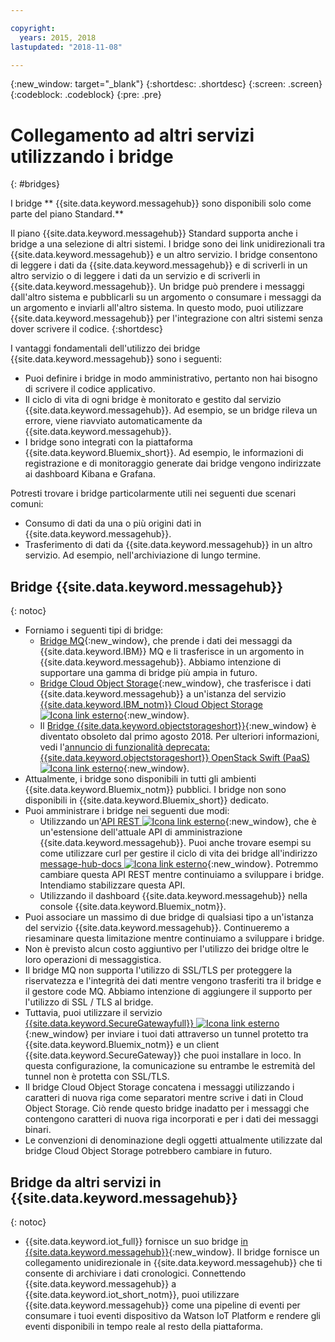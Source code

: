 ```yaml
---

copyright:
  years: 2015, 2018
lastupdated: "2018-11-08"

---
```


{:new_window: target="_blank"}
{:shortdesc: .shortdesc}
{:screen: .screen}
{:codeblock: .codeblock}
{:pre: .pre}

# Collegamento ad altri servizi utilizzando i bridge
{: #bridges}

I bridge ** {{site.data.keyword.messagehub}} sono disponibili solo come parte del piano Standard.**
<br/>

Il piano {{site.data.keyword.messagehub}} Standard supporta anche i bridge a una selezione di altri sistemi. I bridge sono dei link unidirezionali tra {{site.data.keyword.messagehub}} e un altro servizio. I bridge consentono
di leggere i dati da {{site.data.keyword.messagehub}} e di scriverli in
un altro servizio o di leggere i dati da un servizio e di scriverli in {{site.data.keyword.messagehub}}. Un bridge può prendere i messaggi dall'altro sistema e pubblicarli su un argomento o consumare
i messaggi da un argomento e inviarli all'altro sistema. In questo modo, puoi utilizzare {{site.data.keyword.messagehub}} per l'integrazione con altri sistemi senza dover scrivere il codice.
{:shortdesc}

I vantaggi fondamentali dell'utilizzo dei bridge {{site.data.keyword.messagehub}} sono i seguenti:  

* Puoi definire i bridge in modo amministrativo, pertanto non hai bisogno di scrivere il codice applicativo.
* Il ciclo di vita di ogni bridge è monitorato e gestito dal servizio {{site.data.keyword.messagehub}}. Ad esempio, se un bridge rileva un errore, viene riavviato automaticamente da {{site.data.keyword.messagehub}}.
* I bridge sono integrati con la piattaforma {{site.data.keyword.Bluemix_short}}. Ad esempio, le informazioni di registrazione e di monitoraggio generate dai bridge vengono indirizzate ai dashboard Kibana e Grafana.

Potresti trovare i bridge particolarmente utili nei seguenti due scenari comuni:

* Consumo di dati da una o più origini dati in {{site.data.keyword.messagehub}}.
* Trasferimento di dati da {{site.data.keyword.messagehub}} in un altro servizio. Ad esempio, nell'archiviazione di lungo termine.

## Bridge {{site.data.keyword.messagehub}}
{: notoc}

* Forniamo i seguenti tipi di bridge: 
  - [Bridge MQ](/docs/services/EventStreams/eventstreams105.html){:new_window}, che prende i dati dei messaggi da {{site.data.keyword.IBM}} MQ e li trasferisce in un argomento in {{site.data.keyword.messagehub}}. Abbiamo intenzione di supportare una gamma di bridge più ampia in futuro.
  - [Bridge Cloud Object Storage](/docs/services/EventStreams/eventstreams115.html){:new_window}, che trasferisce i dati {{site.data.keyword.messagehub}} a un'istanza del servizio [{{site.data.keyword.IBM_notm}} Cloud Object Storage ![Icona link esterno](../../icons/launch-glyph.svg "Icona link esterno")](/docs/services/cloud-object-storage/about-cos.html){:new_window}. 
  - Il [Bridge {{site.data.keyword.objectstorageshort}}](/docs/services/EventStreams/eventstreams089.html){:new_window} è diventato obsoleto dal primo agosto 2018. Per ulteriori informazioni, vedi l'[annuncio di funzionalità deprecata: {{site.data.keyword.objectstorageshort}} OpenStack Swift (PaaS) ![Icona link esterno](../../icons/launch-glyph.svg "Icona link esterno")](https://www.ibm.com/blogs/bluemix/2018/05/end-marketing-object-storage-openstack-swift-paas/){:new_window}.
* Attualmente, i bridge sono disponibili in tutti gli ambienti {{site.data.keyword.Bluemix_notm}} pubblici. I bridge non sono disponibili in {{site.data.keyword.Bluemix_short}} dedicato.
* Puoi amministrare i bridge nei seguenti due modi:
  - Utilizzando un'[API REST ![Icona link esterno](../../icons/launch-glyph.svg "Icona link esterno")](https://github.com/ibm-messaging/event-streams-docs){:new_window}, che è un'estensione dell'attuale API di amministrazione {{site.data.keyword.messagehub}}. Puoi anche trovare esempi su come utilizzare curl per gestire il ciclo di vita dei bridge all'indirizzo [message-hub-docs ![Icona link esterno](../../icons/launch-glyph.svg "Icona link esterno")](https://github.com/ibm-messaging/event-streams-docs){:new_window}. Potremmo cambiare questa API REST mentre continuiamo a sviluppare i bridge. Intendiamo stabilizzare questa API.
  - Utilizzando il dashboard {{site.data.keyword.messagehub}} nella console {{site.data.keyword.Bluemix_notm}}.
* Puoi associare un massimo di due bridge di qualsiasi tipo a un'istanza del servizio {{site.data.keyword.messagehub}}. Continueremo a riesaminare questa limitazione mentre continuiamo a sviluppare i bridge.
* Non è previsto alcun costo aggiuntivo per l'utilizzo dei bridge oltre le loro operazioni di messaggistica.
* Il bridge MQ non supporta l'utilizzo di SSL/TLS per proteggere la riservatezza e l'integrità dei dati mentre vengono trasferiti tra il bridge e il gestore code MQ. Abbiamo intenzione di aggiungere il supporto per l'utilizzo di SSL / TLS al bridge. 
* Tuttavia, puoi utilizzare il servizio [{{site.data.keyword.SecureGatewayfull}} ![Icona link esterno](../../icons/launch-glyph.svg "Icona link esterno")](/docs/services/SecureGateway/index.html#getting-started-with-sg){:new_window} per inviare i tuoi dati
attraverso un tunnel protetto tra {{site.data.keyword.Bluemix_notm}}
e un client {{site.data.keyword.SecureGateway}} che puoi installare
in loco. In questa configurazione, la comunicazione su entrambe le estremità del tunnel non è
protetta con SSL/TLS.
* Il bridge Cloud Object Storage concatena i messaggi utilizzando i caratteri di nuova riga come separatori mentre scrive i dati in Cloud Object Storage. Ciò rende questo bridge inadatto per i messaggi che contengono caratteri di nuova riga incorporati e per i dati dei messaggi binari.
* Le convenzioni di denominazione degli oggetti attualmente utilizzate dal bridge Cloud Object Storage potrebbero cambiare in futuro.

## Bridge da altri servizi in {{site.data.keyword.messagehub}}
{: notoc}

* {{site.data.keyword.iot_full}} fornisce un suo bridge [ in {{site.data.keyword.messagehub}}](/docs/services/EventStreams/eventstreams119.html){:new_window}. Il bridge fornisce un collegamento unidirezionale in {{site.data.keyword.messagehub}} che ti consente di archiviare i dati cronologici. Connettendo {{site.data.keyword.messagehub}} a {{site.data.keyword.iot_short_notm}}, puoi utilizzare {{site.data.keyword.messagehub}} come una pipeline di eventi per consumare i tuoi eventi dispositivo da Watson IoT Platform e rendere gli eventi disponibili in tempo reale al resto della piattaforma. 


